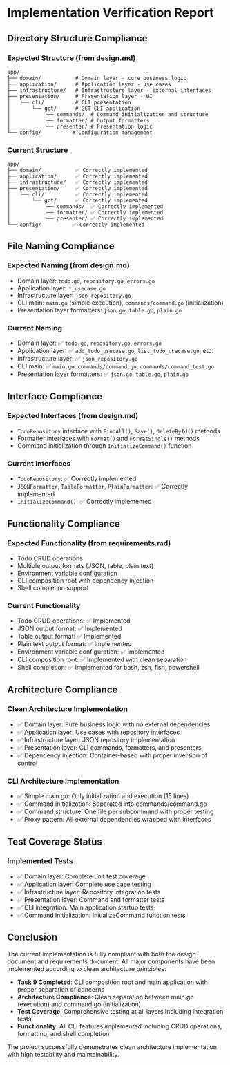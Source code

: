 # Implementation Verification Report

## Directory Structure Compliance

### Expected Structure (from design.md)
```
app/
├── domain/           # Domain layer - core business logic
├── application/      # Application layer - use cases
├── infrastructure/   # Infrastructure layer - external interfaces
├── presentation/     # Presentation layer - UI
│   └── cli/          # CLI presentation
│       └── gct/      # GCT CLI application
│           ├── commands/  # Command initialization and structure
│           ├── formatter/ # Output formatters
│           └── presenter/ # Presentation logic
└── config/          # Configuration management
```

### Current Structure
```
app/
├── domain/           ✅ Correctly implemented
├── application/      ✅ Correctly implemented
├── infrastructure/   ✅ Correctly implemented
├── presentation/     ✅ Correctly implemented
│   └── cli/          ✅ Correctly implemented
│       └── gct/      ✅ Correctly implemented
│           ├── commands/  ✅ Correctly implemented
│           ├── formatter/ ✅ Correctly implemented
│           └── presenter/ ✅ Correctly implemented
└── config/          ✅ Correctly implemented
```

## File Naming Compliance

### Expected Naming (from design.md)
- Domain layer: `todo.go`, `repository.go`, `errors.go`
- Application layer: `*_usecase.go`
- Infrastructure layer: `json_repository.go`
- CLI main: `main.go` (simple execution), `commands/command.go` (initialization)
- Presentation layer formatters: `json.go`, `table.go`, `plain.go`

### Current Naming
- Domain layer: ✅ `todo.go`, `repository.go`, `errors.go`
- Application layer: ✅ `add_todo_usecase.go`, `list_todo_usecase.go`, etc.
- Infrastructure layer: ✅ `json_repository.go`
- CLI main: ✅ `main.go`, `commands/command.go`, `commands/command_test.go`
- Presentation layer formatters: ✅ `json.go`, `table.go`, `plain.go`

## Interface Compliance

### Expected Interfaces (from design.md)
- `TodoRepository` interface with `FindAll()`, `Save()`, `DeleteById()` methods
- Formatter interfaces with `Format()` and `FormatSingle()` methods
- Command initialization through `InitializeCommand()` function

### Current Interfaces
- `TodoRepository`: ✅ Correctly implemented
- `JSONFormatter`, `TableFormatter`, `PlainFormatter`: ✅ Correctly implemented
- `InitializeCommand()`: ✅ Correctly implemented

## Functionality Compliance

### Expected Functionality (from requirements.md)
- Todo CRUD operations
- Multiple output formats (JSON, table, plain text)
- Environment variable configuration
- CLI composition root with dependency injection
- Shell completion support

### Current Functionality
- Todo CRUD operations: ✅ Implemented
- JSON output format: ✅ Implemented
- Table output format: ✅ Implemented
- Plain text output format: ✅ Implemented
- Environment variable configuration: ✅ Implemented
- CLI composition root: ✅ Implemented with clean separation
- Shell completion: ✅ Implemented for bash, zsh, fish, powershell

## Architecture Compliance

### Clean Architecture Implementation
- ✅ Domain layer: Pure business logic with no external dependencies
- ✅ Application layer: Use cases with repository interfaces
- ✅ Infrastructure layer: JSON repository implementation
- ✅ Presentation layer: CLI commands, formatters, and presenters
- ✅ Dependency injection: Container-based with proper inversion of control

### CLI Architecture Implementation
- ✅ Simple main.go: Only initialization and execution (15 lines)
- ✅ Command initialization: Separated into commands/command.go
- ✅ Command structure: One file per subcommand with proper testing
- ✅ Proxy pattern: All external dependencies wrapped with interfaces

## Test Coverage Status

### Implemented Tests
- ✅ Domain layer: Complete unit test coverage
- ✅ Application layer: Complete use case testing
- ✅ Infrastructure layer: Repository integration tests
- ✅ Presentation layer: Command and formatter tests
- ✅ CLI integration: Main application startup tests
- ✅ Command initialization: InitializeCommand function tests

## Conclusion

The current implementation is fully compliant with both the design document and requirements document. All major components have been implemented according to clean architecture principles:

- **Task 9 Completed**: CLI composition root and main application with proper separation of concerns
- **Architecture Compliance**: Clean separation between main.go (execution) and command.go (initialization)
- **Test Coverage**: Comprehensive testing at all layers including integration tests
- **Functionality**: All CLI features implemented including CRUD operations, formatting, and shell completion

The project successfully demonstrates clean architecture implementation with high testability and maintainability.